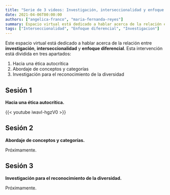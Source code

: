 ```yaml
---
title: "Serie de 3 videos: Investigación, interseccionalidad y enfoque diferencial"
date: 2021-04-06T00:00:00
authors: ["angelica-franco", "maria-fernanda-reyes"]
summary: Espacio virtual está dedicado a hablar acerca de la relación entre **investigación**, **interseccionalidad** y **enfoque diferencial**.
tags: ["Interseccionalidad", "Enfoque diferencial", "Investigacion"]
---
```


Este espacio virtual está dedicado a hablar acerca de la relación entre **investigación**, **interseccionalidad** y **enfoque diferencial**. Esta intervención está dividida en tres apartados: 

1. Hacia una ética autocrítica 
2. Abordaje de conceptos y categorías
3. Investigación para el reconocimiento de la diversidad

## Sesión 1

**Hacia una ética autocrítica.**

{{< youtube iwavI-hgzV0 >}}

## Sesión 2

**Abordaje de conceptos y categorías.**

Próximamente.

## Sesión 3

**Investigación para el reconocimiento de la diversidad.**

Próximamente.

